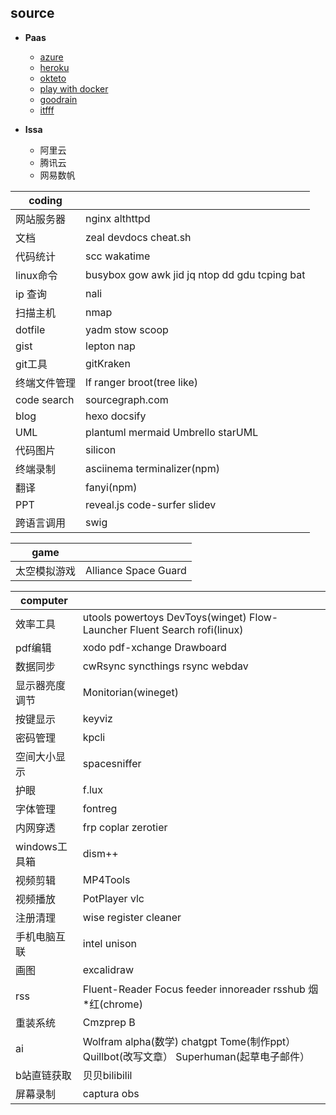 ## source
- **Paas**
    - [azure](https://azure.microsoft.com/)
    - [heroku](https://www.heroku.com/)
    - [okteto](https://www.okteto.com/)
    - [play with docker](https://labs.play-with-docker.com/)
    - [goodrain](https://www.goodrain.com/)
    - [itfff](https://ifttt.com/)

- **Issa**
    - 阿里云
    - 腾讯云
    - 网易数帆


| coding       |                                                |
| ------------ | ---------------------------------------------- |
| 网站服务器   | nginx althttpd                                 |
| 文档         | zeal devdocs cheat.sh                          |
| 代码统计     | scc  wakatime                                  |
| linux命令    | busybox gow awk jid jq ntop dd gdu  tcping bat |
| ip 查询      | nali                                           |
| 扫描主机     | nmap                                           |
| dotfile      | yadm stow scoop                                |
| gist         | lepton nap                                     |
| git工具      | gitKraken                                      |
| 终端文件管理 | lf ranger  broot(tree like)                    |
| code search  | sourcegraph.com                                |
| blog         | hexo docsify                                   |
| UML          | plantuml mermaid  Umbrello  starUML            |
| 代码图片     | silicon                                        |
| 终端录制     | asciinema  terminalizer(npm)                   |
| 翻译         | fanyi(npm)                                     |
| PPT          | reveal.js code-surfer slidev                   |
| 跨语言调用   | swig                                           |

| game         |                      |
| ------------ | -------------------- |
| 太空模拟游戏 | Alliance Space Guard |

| computer       |                                                                                          |
| -------------- | ---------------------------------------------------------------------------------------- |
| 效率工具       | utools powertoys DevToys(winget) Flow-Launcher  Fluent Search    rofi(linux)             |
| pdf编辑        | xodo pdf-xchange  Drawboard                                                              |
| 数据同步       | cwRsync syncthings rsync webdav                                                          |
| 显示器亮度调节 | Monitorian(wineget)                                                                      |
| 按键显示       | keyviz                                                                                   |
| 密码管理       | kpcli                                                                                    |
| 空间大小显示   | spacesniffer                                                                             |
| 护眼           | f.lux                                                                                    |
| 字体管理       | fontreg                                                                                  |
| 内网穿透       | frp coplar zerotier                                                                      |
| windows工具箱  | dism++                                                                                   |
| 视频剪辑       | MP4Tools                                                                                 |
| 视频播放       | PotPlayer vlc                                                                            |
| 注册清理       | wise register cleaner                                                                    |
| 手机电脑互联   | intel unison                                                                             |
| 画图           | excalidraw                                                                               |
| rss            | Fluent-Reader  Focus feeder innoreader rsshub 烟*红(chrome)                              |
| 重装系统       | Cmzprep B                                                                                |
| ai             | Wolfram alpha(数学) chatgpt Tome(制作ppt） Quillbot(改写文章） Superhuman(起草电子邮件） |
| b站直链获取    | 贝贝bilibilil                                                                            |
| 屏幕录制       | captura obs                                                                              |